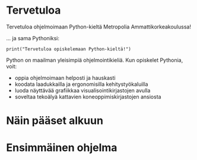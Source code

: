 # Tervetuloa
Tervetuloa ohjelmoimaan Python-kieltä Metropolia Ammattikorkeakoulussa!

... ja sama Pythoniksi:
```
print("Tervetuloa opiskelemaan Python-kieltä!")
```
Python on maailman yleisimpiä ohjelmointikieliä. Kun opiskelet Pythonia, voit:
- oppia ohjelmoimaan helposti ja hauskasti
- koodata laadukkailla ja ergonomisilla kehitystyökaluilla
- luoda näyttävää grafiikkaa visualisointikirjastojen avulla
- soveltaa tekoälyä kattavien koneoppimiskirjastojen ansiosta

# Näin pääset alkuun

# Ensimmäinen ohjelma

